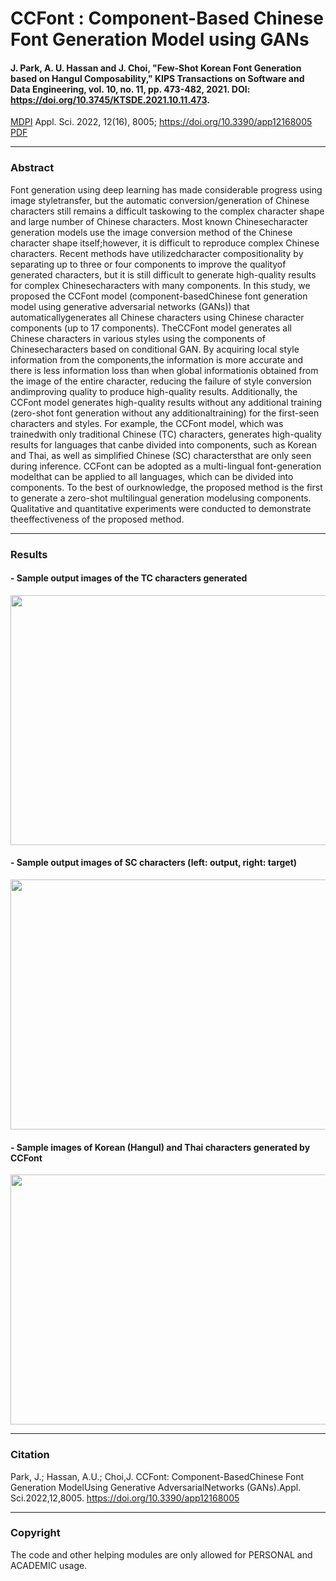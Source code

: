 # CCFont : Component-Based Chinese Font Generation Model using GANs  

#### J. Park, A. U. Hassan and J. Choi, "Few-Shot Korean Font Generation based on Hangul Composability," KIPS Transactions on Software and Data Engineering, vol. 10, no. 11, pp. 473-482, 2021. DOI: https://doi.org/10.3745/KTSDE.2021.10.11.473.

 [MDPI](https://www.mdpi.com/journal/applsci) Appl. Sci. 2022, 12(16), 8005; https://doi.org/10.3390/app12168005 [PDF](https://www.mdpi.com/2076-3417/12/16/8005)
 
---
### Abstract  

Font generation using deep learning has made considerable progress using image styletransfer, but the automatic conversion/generation of Chinese characters still remains a difficult taskowing to the complex character shape and large number of Chinese characters. Most known Chinesecharacter generation models use the image conversion method of the Chinese character shape itself;however, it is difficult to reproduce complex Chinese characters.  Recent methods have utilizedcharacter compositionality by separating up to three or four components to improve the qualityof generated characters, but it is still difficult to generate high-quality results for complex Chinesecharacters with many components. In this study, we proposed the CCFont model (component-basedChinese font generation model using generative adversarial networks (GANs)) that automaticallygenerates all Chinese characters using Chinese character components (up to 17 components). TheCCFont model generates all Chinese characters in various styles using the components of Chinesecharacters based on conditional GAN. By acquiring local style information from the components,the information is more accurate and there is less information loss than when global informationis obtained from the image of the entire character,  reducing the failure of style conversion andimproving quality to produce high-quality results. Additionally, the CCFont model generates high-quality results without any additional training (zero-shot font generation without any additionaltraining) for the first-seen characters and styles. For example, the CCFont model, which was trainedwith only traditional Chinese (TC) characters, generates high-quality results for languages that canbe divided into components, such as Korean and Thai, as well as simplified Chinese (SC) charactersthat are only seen during inference. CCFont can be adopted as a multi-lingual font-generation modelthat can be applied to all languages, which can be divided into components.  To the best of ourknowledge, the proposed method is the first to generate a zero-shot multilingual generation modelusing components. Qualitative and quantitative experiments were conducted to demonstrate theeffectiveness of the proposed method.

---  
### Results  

#### - Sample output images of the TC characters generated  

<img src = "https://user-images.githubusercontent.com/62954678/184543239-81a8aa0d-5d64-4c8e-9158-5f7aabe800cc.png" width="1000" height = "400">  
  
#### - Sample output images of SC characters (left: output, right: target)  

<img src = "https://user-images.githubusercontent.com/62954678/184543559-1a8a9875-5266-40d9-8af9-e1de49511072.png" width="1000" height = "400"> 

#### - Sample images of Korean (Hangul) and Thai characters generated by CCFont

<img src = "https://user-images.githubusercontent.com/62954678/184544065-063f4127-1534-4809-9a02-279f3d0f66e7.png" width="1000" height = "400">

---
### Citation

Park, J.; Hassan, A.U.; Choi,J. CCFont: Component-BasedChinese Font Generation ModelUsing Generative AdversarialNetworks (GANs).Appl. Sci.2022,12,8005.  https://doi.org/10.3390/app12168005  

---
### Copyright  

The code and other helping modules are only allowed for PERSONAL and ACADEMIC usage.

